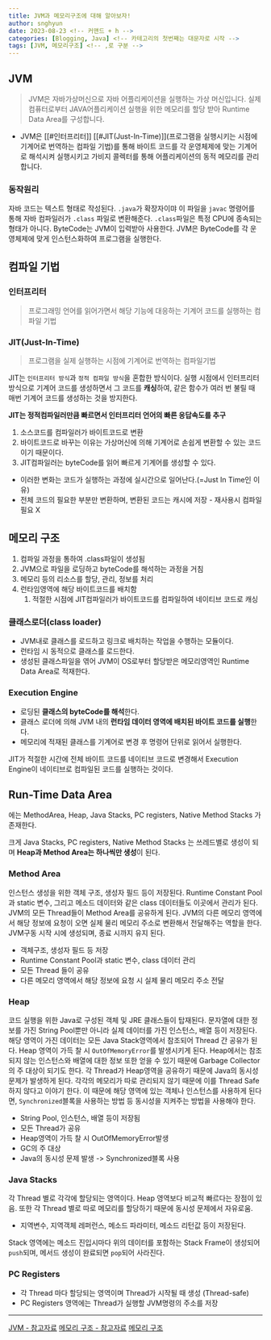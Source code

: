 ```yaml
---
title: JVM과 메모리구조에 대해 알아보자!
author: snghyun
date: 2023-08-23 <!-- 커맨드 + h -->
categories: [Blogging, Java] <!-- 카테고리의 첫번째는 대문자로 시작 -->
tags: [JVM, 메모리구조] <!-- ,로 구분 -->
---
```


## JVM
>JVM은 자바가상머신으로 자바 어플리케이션을 실행하는 가상 머신입니다. 실제 컴퓨터로부터 JAVA어플리케이션 실행을 위한 메모리를 할당 받아 Runtime Data Area를 구성합니다. 

- JVM은 [[#인터프리터]] [[#JIT(Just-In-Time)]](프로그램을 실행시키는 시점에 기계어로 번역하는 컴파일 기법)를 통해 바이트 코드를 각 운영체제에 맞는 기계어로 해석시켜 실행시키고 가비지 콜렉터를 통해 어플리케이션의 동적 메모리를 관리합니다.

### 동작원리
자바 코드는 텍스트 형태로 작성된다. `.java`가 확장자이먀 이 파일을 `javac` 명령어를 통해 자바 컴파일러가 `.class` 파일로 변환해준다. `.class`파일은 특정 CPU에 종속되는 형태가 아니다. ByteCode는 JVM이 입력받아 사용한다. JVM은 ByteCode를 각 운영체제에 맞게 인스턴스화하여 프로그램을 실행한다.

## 컴파일 기법

### 인터프리터
>프로그래밍 언어를 읽어가면서 해당 기능에 대응하는 기계어 코드를 실행하는 컴파일 기법

### JIT(Just-In-Time)
>프로그램을 실제 실행하는 시점에 기계어로 번역하는 컴파일기법

JIT는 `인터프리터 방식`과 `정적 컴파일 방식`을 혼합한 방식이다. 실행 시점에서 인터프리터 방식으로 기계어 코드를 생성하면서 그 코드를 **캐싱**하여, 같은 함수가 여러 번 불릴 때 매번 기계어 코드를 생성하는 것을 방지한다.

**JIT는 정적컴파일러만큼 빠르면서 인터프리터 언어의 빠른 응답속도를 추구**

1. 소스코드를 컴파일러가 바이트코드로 변환
3. 바이트코드로 바꾸는 이유는 가상머신에 의해 기계어로 손쉽게 변환할 수 있는 코드이기 때문이다.
4. JIT컴파일러는 byteCode를 읽어 빠르게 기계어를 생성할 수 있다.

- 이러한 변화는 코드가 실행하는 과정에 실시간으로 일어난다.(=Just In Time인 이유)
- 전체 코드의 필요한 부분만 변환하며, 변환된 코드는 캐시에 저장 - 재사용시 컴파일 필요 X

## 메모리 구조
1. 컴파일 과정을 통하여 .class파일이 생성됨
2. JVM으로 파일을 로딩하고 byteCode를 해석하는 과정을 거침
3. 메모리 등의 리소스를 할당, 관리, 정보를 처리
4. 런타임영역에 해당 바이트코드를 배치함
	1. 적절한 시점에 JIT컴파일러가 바이트코드를 컴파일하여 네이티브 코드로 캐싱

### 클래스로더(class loader)
- JVM내로 클래스를 로드하고 링크로 배치하는 작업을 수행하는 모듈이다.
- 런타임 시 동적으로 클래스를 로드한다.
- 생성된 클래스파일을 엮어 JVM이 OS로부터 할당받은 메모리영역인 Runtime Data Area로 적재한다.

### Execution Engine
- 로딩된 **클래스의 byteCode를 해석**한다.
- 클래스 로더에 의해 JVM 내의 **런타임 데이터 영역에 배치된 바이트 코드를 실행**한다.
- 메모리에 적재된 클래스를 기계어로 변경 후 명령어 단위로 읽어서 실행한다.

JIT가 적절한 시간에 전체 바이트 코드를 네이티브 코드로 변경해서 Execution Engine이 네이티브로 컴파일된 코드를 실행하는 것이다.


## Run-Time Data Area
에는 MethodArea, Heap, Java Stacks, PC registers, Native Method Stacks 가 존재한다.

크게 Java Stacks, PC registers, Native Method Stacks 는 쓰레드별로 생성이 되며 **Heap과 Method Area는 하나씩만 생성**이 된다.

### Method Area
인스턴스 생성을 위한 객체 구조, 생성자 필드 등이 저장된다.
Runtime Constant Pool과 static 변수, 그리고 메소드 데이터와 같은 class 데이터들도 이곳에서 관리가 된다. JVM의 모든 Thread들이 Method Area를 공유하게 된다. JVM의 다른 메모리 영역에서 해당 정보에 요청이 오면 실제 물리 메모리 주소로 변환해서 전달해주는 역할을 한다. JVM구동 시작 시에 생성되며, 종료 시까지 유지 된다.

- 객체구조, 생성자 필드 등 저장
- Runtime Constant Pool과 static 변수, class 데이터 관리
- 모든 Thread 들이 공유
- 다른 메모리 영역에서 해당 정보에 요청 시 실제 물리 메모리 주소 전달


### Heap
코드 실행을 위한 Java로 구성된 객체 및 JRE 클래스들이 탑재된다. 문자열에 대한 정보를 가진 String Pool뿐만 아니라 실제 데이터를 가진 인스턴스, 배열 등이 저장된다. 해당 영역이 가진 데이터는 모든 Java Stack영역에서 참조되어 Thread 간 공유가 된다. Heap 영역이 가득 찰 시 `OutOfMemoryError`를 발생시키게 된다. Heap에서는 참조되지 않는 인스턴스와 배열에 대한 정보 또한 얻을 수 있기 때문에 Garbage Collector의 주 대상이 되기도 한다.
각 Thread가 Heap영역을 공유하기 때문에 Java의 동시성 문제가 발생하게 된다. 각각의 메모리가 따로 관리되지 않기 때문에 이를 Thread Safe하지 않다고 이야기 한다. 이 때문에 해당 영역에 있는 객체나 인스턴스를 사용하게 된다면, `Synchronized`블록을 사용하는 방법 등 동시성을 지켜주는 방법을 사용해야 한다.
- String Pool, 인스턴스, 배열 등이 저장됨
- 모든 Thread가 공유
- Heap영역이 가득 찰 시 OutOfMemoryError발생
- GC의 주 대상
- Java의 동시성 문제 발생 -> Synchronized블록 사용

### Java Stacks
각 Thread 별로 각각에 할당되는 영역이다. Heap 영역보다 비교적 빠르다는 장점이 있음. 또한 각 Thread 별로 따로 메모리를 할당하기 때문에 동시성 문제에서 자유로움. 

- 지역변수, 지역객체 레퍼런스, 메소드 파라미터, 메소드 리턴값 등이 저장된다.

Stack 영역에는 메소드 진입시마다 위의 데이터를 포함하는 Stack Frame이 생성되어 `push`되며, 메서드 생성이 완료되면 `pop`되어 사라진다.


### PC Registers
- 각 Thread 마다 할당되는 영역이며 Thread가 시작될 때 생성 (Thread-safe)
- PC Registers 영역에는 Thread가 실행할 JVM명령의 주소를 저장

---
[JVM - 참고자료](https://tecoble.techcourse.co.kr/post/2021-08-09-jvm-memory/)
[메모리 구조 - 참고자료](https://velog.io/@maigumi/1.-JVM%EA%B3%BC-%EC%9E%90%EB%B0%94-%EC%BD%94%EB%93%9C%EC%9D%98-%EC%8B%A4%ED%96%89-%EB%B0%A9%EB%B2%95)
[메모리 구조](https://loosie.tistory.com/847)